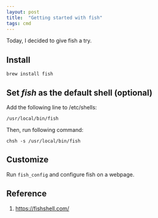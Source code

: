 ```yaml
---
layout: post
title:  "Getting started with fish"
tags: cmd
---
```


Today, I decided to give fish a try.

## Install
```
brew install fish
```

## Set *fish* as the default shell (optional)
Add the following line to /etc/shells:
```
/usr/local/bin/fish
```
Then, run following command:
```
chsh -s /usr/local/bin/fish
```

## Customize
Run `fish_config` and configure fish on a webpage.

## Reference
1. <https://fishshell.com/>
